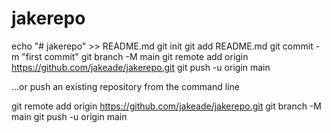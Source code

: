 # jakerepo
echo "# jakerepo" >> README.md
git init
git add README.md
git commit -m "first commit"
git branch -M main
git remote add origin https://github.com/jakeade/jakerepo.git
git push -u origin main

…or push an existing repository from the command line

git remote add origin https://github.com/jakeade/jakerepo.git
git branch -M main
git push -u origin main
